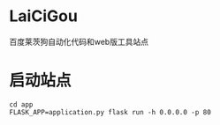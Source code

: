 # LaiCiGou
百度莱茨狗自动化代码和web版工具站点

# 启动站点
```shell
cd app
FLASK_APP=application.py flask run -h 0.0.0.0 -p 80
```
